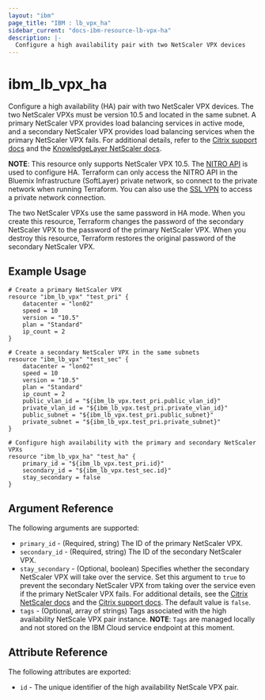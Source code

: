 ```yaml
---
layout: "ibm"
page_title: "IBM : lb_vpx_ha"
sidebar_current: "docs-ibm-resource-lb-vpx-ha"
description: |-
  Configure a high availability pair with two NetScaler VPX devices
---
```


# ibm\_lb_vpx_ha

Configure a high availability (HA) pair with two NetScaler VPX devices. The two NetScaler VPXs must be version 10.5 and located in the same subnet. A primary NetScaler VPX provides load balancing services in active mode, and a secondary NetScaler VPX provides load balancing services when the primary NetScaler VPX fails. For additional details, refer to the  [Citrix support docs](https://support.citrix.com/article/CTX116748) and the [KnowledgeLayer NetScaler docs](http://knowledgelayer.softlayer.com/articles/netscaler-vpx-10-high-availability-setup).

**NOTE**: This resource only supports NetScaler VPX 10.5. The [NITRO API](https://docs.citrix.com/en-us/netscaler/11/nitro-api.html) is used to configure HA. Terraform can only access the NITRO API in the Bluemix Infrastructure (SoftLayer) private network, so connect to the private network when running Terraform. You can also use the [SSL VPN](http://www.softlayer.com/VPN-Access) to access a private network connection.

The two NetScaler VPXs use the same password in HA mode. When you create this resource, Terraform changes the password of the secondary NetScaler VPX to the password of the primary NetScaler VPX. When you destroy this resource, Terraform restores the original password of the secondary NetScaler VPX.

## Example Usage

```hcl
# Create a primary NetScaler VPX
resource "ibm_lb_vpx" "test_pri" {
    datacenter = "lon02"
    speed = 10
    version = "10.5"
    plan = "Standard"
    ip_count = 2
}

# Create a secondary NetScaler VPX in the same subnets
resource "ibm_lb_vpx" "test_sec" {
    datacenter = "lon02"
    speed = 10
    version = "10.5"
    plan = "Standard"
    ip_count = 2
    public_vlan_id = "${ibm_lb_vpx.test_pri.public_vlan_id}"
    private_vlan_id = "${ibm_lb_vpx.test_pri.private_vlan_id}"
    public_subnet = "${ibm_lb_vpx.test_pri.public_subnet}"
    private_subnet = "${ibm_lb_vpx.test_pri.private_subnet}"
}

# Configure high availability with the primary and secondary NetScaler VPXs
resource "ibm_lb_vpx_ha" "test_ha" {
    primary_id = "${ibm_lb_vpx.test_pri.id}"
    secondary_id = "${ibm_lb_vpx.test_sec.id}"
    stay_secondary = false
}
```

## Argument Reference

The following arguments are supported:

* `primary_id` - (Required, string) The ID of the primary NetScaler VPX.
* `secondary_id` - (Required, string) The ID of the secondary NetScaler VPX.
* `stay_secondary` - (Optional, boolean) Specifies whether the secondary NetScaler VPX will  take over the service. Set this argument to `true` to prevent the secondary NetScaler VPX from taking over the service even if the primary NetScaler VPX fails. For additional details, see the [Citrix NetScaler docs](https://docs.citrix.com/en-us/netscaler/10-5/ns-system-wrapper-10-con/ns-nw-ha-intro-wrppr-con/ns-nw-ha-frcng-scndry-nd-sty-scndry-tsk.html) and the [Citrix support docs](https://support.citrix.com/article/CTX116748). The default value is `false`.
* `tags` - (Optional, array of strings) Tags associated with the high availability NetScale VPX pair instance.
  **NOTE**: `Tags` are managed locally and not stored on the IBM Cloud service endpoint at this moment.

## Attribute Reference

The following attributes are exported:

* `id` - The unique identifier of the high availability NetScale VPX pair.
